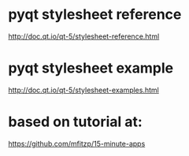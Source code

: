 # pyqt stylesheet reference
http://doc.qt.io/qt-5/stylesheet-reference.html

# pyqt stylesheet example
http://doc.qt.io/qt-5/stylesheet-examples.html

# based on tutorial at: 
https://github.com/mfitzp/15-minute-apps


